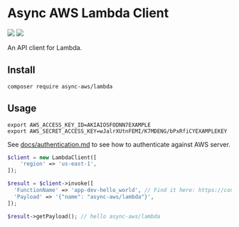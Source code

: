 # Async AWS Lambda Client

![](https://github.com/async-aws/lambda/workflows/Tests/badge.svg?branch=master)
![](https://github.com/async-aws/lambda/workflows/BC%20Check/badge.svg?branch=master)

An API client for Lambda.

## Install

```cli
composer require async-aws/lambda
```

## Usage

```cli
export AWS_ACCESS_KEY_ID=AKIAIOSFODNN7EXAMPLE
export AWS_SECRET_ACCESS_KEY=wJalrXUtnFEMI/K7MDENG/bPxRfiCYEXAMPLEKEY
```
See [docs/authentication.md](https://github.com/async-aws/aws/blob/master/docs/authentication.md) to see how to authenticate against AWS server.

```php
$client = new LambdaClient([
    'region' => 'us-east-1',
]);

$result = $client->invoke([
  'FunctionName' => 'app-dev-hello_world', // Find it here: https://console.aws.amazon.com/lambda/home?region=us-east-1#/functions
  'Payload' => '{"name": "async-aws/lambda"}',
]);

$result->getPayload(); // hello async-aws/lambda
```
